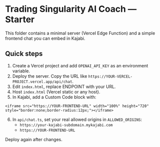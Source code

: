 # Trading Singularity AI Coach — Starter

This folder contains a minimal server (Vercel Edge Function) and a simple frontend chat you can embed in Kajabi.

## Quick steps

1) Create a Vercel project and add `OPENAI_API_KEY` as an environment variable.
2) Deploy the server. Copy the URL like `https://YOUR-VERCEL-PROJECT.vercel.app/api/chat`.
3) Edit `index.html`, replace ENDPOINT with your URL.
4) Host `index.html` (Vercel static or any host).
5) In Kajabi, add a Custom Code block with:
```
<iframe src="https://YOUR-FRONTEND-URL" width="100%" height="720" style="border:none;border-radius:12px;"></iframe>
```
6) In `api/chat.ts`, set your real allowed origins in `ALLOWED_ORIGINS`:
   - `https://your-kajabi-subdomain.mykajabi.com`
   - `https://YOUR-FRONTEND-URL`

Deploy again after changes.
